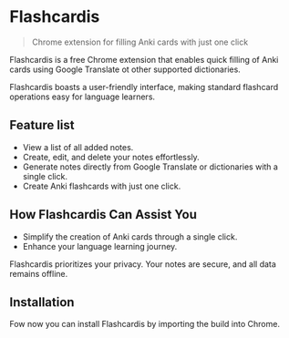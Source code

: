 # Flashcardis

> Chrome extension for filling Anki cards with just one click

Flashcardis is a free Chrome extension that enables quick filling of Anki cards using Google Translate ot other supported dictionaries.

Flashcardis boasts a user-friendly interface, making standard flashcard operations easy for language learners.

## Feature list

- View a list of all added notes.
- Create, edit, and delete your notes effortlessly.
- Generate notes directly from Google Translate or dictionaries with a single click.
- Create Anki flashcards with just one click.

## How Flashcardis Can Assist You

- Simplify the creation of Anki cards through a single click.
- Enhance your language learning journey.

Flashcardis prioritizes your privacy. Your notes are secure, and all data remains offline.

## Installation

Fow now you can install Flashcardis by importing the build into Chrome.
